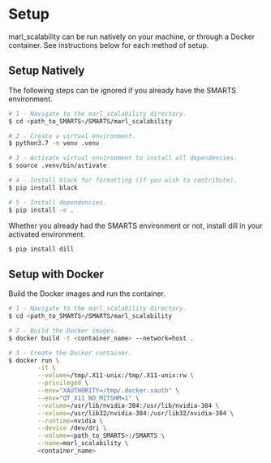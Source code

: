 # Setup

marl_scalability can be run natively on your machine, or through a Docker container. See instructions below for each method of setup.

## Setup Natively

The following steps can be ignored if you already have the SMARTS environment.
```sh
# 1 - Navigate to the marl_scalability directory.
$ cd <path_to_SMARTS>/SMARTS/marl_scalability

# 2 - Create a virtual environment.
$ python3.7 -m venv .venv

# 3 - Activate virtual environment to install all dependencies.
$ source .venv/bin/activate

# 4 - Install black for formatting (if you wish to contribute).
$ pip install black

# 5 - Install dependencies.
$ pip install -e .
```
Whether you already had the SMARTS environment or not, install dill in your activated environment.
```sh
$ pip install dill
```

## Setup with Docker

Build the Docker images and run the container.
```sh
# 1 - Navigate to the marl_scalability directory.
$ cd <path_to_SMARTS>/SMARTS/marl_scalability

# 2 - Build the Docker images.
$ docker build -t <container_name> --network=host .

# 3 - Create the Docker container.
$ docker run \
        -it \
        --volume=/tmp/.X11-unix:/tmp/.X11-unix:rw \
        --privileged \
        --env="XAUTHORITY=/tmp/.docker.xauth" \
        --env="QT_X11_NO_MITSHM=1" \
        --volume=/usr/lib/nvidia-384:/usr/lib/nvidia-384 \
        --volume=/usr/lib32/nvidia-384:/usr/lib32/nvidia-384 \
        --runtime=nvidia \
        --device /dev/dri \
        --volume=<path_to_SMARTS>:/SMARTS \
        --name=marl_scalability \
        <container_name>
```
